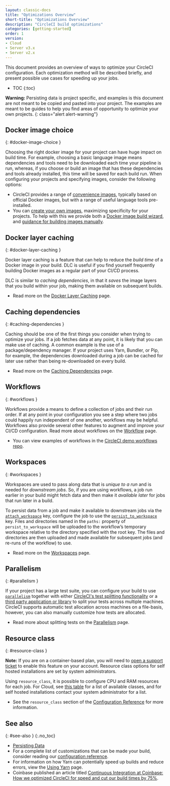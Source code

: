 ```yaml
---
layout: classic-docs
title: "Optimizations Overview"
short-title: "Optimizations Overview"
description: "CircleCI build optimizations"
categories: [getting-started]
order: 1
version:
- Cloud
- Server v3.x
- Server v2.x
---
```


This document provides an overview of ways to optimize your CircleCI configuration. Each optimization method will be described briefly, and present possible use cases for speeding up your jobs.

* TOC
{:toc}

**Warning:** Persisting data is project specific, and examples is this document are not meant to be copied and pasted into your project. The examples are meant to be guides to help you find areas of opportunity to optimize your own projects.
{: class="alert alert-warning"}

## Docker image choice
{: #docker-image-choice }

Choosing the right docker image for your project can have huge impact on build time. For example, choosing a basic language image means dependencies and tools need to be downloaded each time your pipeline is run, whereas, if you choose or build an image that has these dependencies and tools already installed, this time will be saved for each build run. When configuring your projects and specifying images, consider the following options:

* CircleCI provides a range of [convenience images]({{site.baseurl}}/2.0/circleci-images/#section=configuration), typically based on official Docker images, but with a range of useful language tools pre-installed.
* You can [create your own images](https://circleci.com/docs/2.0/custom-images/#section=configuration), maximizing specificity for your projects. To help with this we provide both a [Docker image build wizard](https://github.com/circleci-public/dockerfile-wizard), and [guidance for building images manually](https://circleci.com/docs/2.0/custom-images/#creating-a-custom-image-manually).

## Docker layer caching
{: #docker-layer-caching }

Docker layer caching is a feature that can help to reduce the _build time_ of a Docker image in your build. DLC is useful if you find yourself frequently building Docker images as a regular part of your CI/CD process.

DLC is similar to _caching dependencies_, in that it _saves_ the image layers that you build within your job, making them available on subsequent builds.

* Read more on the [Docker Layer Caching]({{site.baseurl}}/2.0/docker-layer-caching) page.

## Caching dependencies
{: #caching-dependencies }

Caching should be one of the first things you consider when trying to optimize your jobs. If a job fetches data at any point, it is likely that you can make use of caching. A common example is the use of a package/dependency manager. If your project uses Yarn, Bundler, or Pip, for example, the dependencies downloaded during a job can be cached for later use rather than being re-downloaded on every build.

* Read more on the [Caching Dependencies]({{site.baseurl}}/2.0/caching) page.

## Workflows
{: #workflows }

Workflows provide a means to define a collection of jobs and their run order. If at any point in your configuration you see a step where two jobs could happily run independent of one another, workflows may be helpful. Workflows also provide several other features to augment and improve your CI/CD configuration. Read more about workflows on the [Workflow]({{site.baseurl}}/2.0/workflows/) page.

* You can view examples of workflows in the [CircleCI demo workflows repo](https://github.com/CircleCI-Public/circleci-demo-workflows/).

## Workspaces
{: #workspaces }

Workspaces are used to pass along data that is _unique to a run_ and is needed for _downstream jobs_. So, if you are using workflows, a job run earlier in your build might fetch data and then make it _available later_ for jobs that run later in a build.

To persist data from a job and make it available to downstream jobs via the [`attach_workspace`]({{site.baseurl}}/2.0/configuration-reference#attachworkspace) key, configure the job to use the [`persist_to_workspace`]({{site.baseurl}}/2.0/configuration-reference#persisttoworkspace) key. Files and directories named in the `paths:` property of `persist_to_workspace` will be uploaded to the workflow’s temporary workspace relative to the directory specified with the root key. The files and directories are then uploaded and made available for subsequent jobs (and re-runs of the workflow) to use.

* Read more on the [Workspaces]({{site.baseurl}}/2.0/workspaces/) page.

## Parallelism
{: #parallelism }

If your project has a large test suite, you can configure your build to use [`parallelism`]({{site.baseurl}}/2.0/configuration-reference#parallelism) together with either [CircleCI's test splitting functionality]({{site.baseurl}}/2.0/parallelism-faster-jobs/#using-the-circleci-cli-to-split-tests) or a [third party application or library]({{site.baseurl}}/2.0/parallelism-faster-jobs/#other-ways-to-split-tests) to split your tests across multiple machines. CircleCI supports automatic test allocation across machines on a file-basis, however, you can also manually customize how tests are allocated.

* Read more about splitting tests on the [Parallelism]({{site.baseurl}}/2.0/parallelism-faster-jobs/) page.

## Resource class
{: #resource-class }

**Note:**  If you are on a container-based plan, you will need to [open a support ticket](https://support.circleci.com/hc/en-us/requests/new) to enable this feature on your account. Resource class options for self hosted installations are set by system administrators.

Using `resource_class`, it is possible to configure CPU and RAM resources for each job. For Cloud, see [this table]({{site.baseurl}}/2.0/configuration-reference/#resourceclass) for a list of available classes, and for self hosted installations contact your system administrator for a list.

* See the `resource_class` section of the [Configuration Reference]({{site.baseURL}}/2.0/configuration-reference/#resourceclass) for more information.

## See also
{: #see-also }
{:.no_toc}

- [Persisting Data]({{site.baseurl}}/2.0/persist-data)
- For a complete list of customizations that can be made your build, consider reading our [configuration reference]({{site.baseurl}}/2.0/configuration-reference/).
- For information on how Yarn can potentially speed up builds and reduce errors, view the [Using Yarn]({{site.baseurl}}/2.0/yarn) page.
- Coinbase published an article titled [Continuous Integration at Coinbase: How we optimized CircleCI for speed and cut our build times by 75%](https://blog.coinbase.com/continuous-integration-at-coinbase-how-we-optimized-circleci-for-speed-cut-our-build-times-by-378c8b1d7161).
